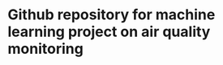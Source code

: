 Github repository for machine learning project on air quality monitoring
==================================================